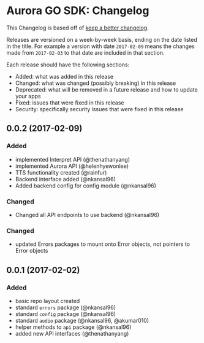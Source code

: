 # Aurora GO SDK: Changelog

This Changelog is based off of [keep a better changelog](https://github.com/olivierlacan/keep-a-changelog/blob/master/CHANGELOG.md).

Releases are versioned on a week-by-week basis, ending on the date listed in the title. For example a version with date `2017-02-09` means the changes made from `2017-02-03` to that date are included in that section.

Each release should have the following sections:
- Added: what was added in this release
- Changed: what was changed (possibly breaking) in this release
- Deprecated: what will be removed in a future release and how to update your apps
- Fixed: issues that were fixed in this release
- Security: specifically security issues that were fixed in this release

## 0.0.2 (2017-02-09)
### Added
- implemented Interpret API (@thenathanyang)
- implemented Aurora API (@helenhyewonlee)
- TTS functionality created (@rainfur) 
- Backend interface added (@nkansal96)
- Added backend config for config module (@nkansal96)

### Changed
- Changed all API endpoints to use backend (@nkansal96)

### Changed 
- updated Errors packages to mount onto Error objects, not pointers to Error objects


## 0.0.1 (2017-02-02)
### Added
- basic repo layout created
- standard `errors` package (@nkansal96)
- standard `config` package (@nkansal96)
- standard `audio` package (@nkansal96, @akumar010)
- helper methods to `api` package (@nkansal96)
- added new API interfaces (@thenathanyang)
